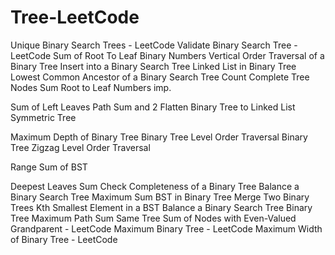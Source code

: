 # Tree-LeetCode
Unique Binary Search Trees - LeetCode
Validate Binary Search Tree - LeetCode
Sum of Root To Leaf Binary Numbers
Vertical Order Traversal of a Binary Tree
Insert into a Binary Search Tree
Linked List in Binary Tree
Lowest Common Ancestor of a Binary Search Tree
Count Complete Tree Nodes
Sum Root to Leaf Numbers imp.

Sum of Left Leaves
Path Sum and 2
Flatten Binary Tree to Linked List
Symmetric Tree

Maximum Depth of Binary Tree
Binary Tree Level Order Traversal
Binary Tree Zigzag Level Order Traversal

Range Sum of BST

Deepest Leaves Sum
Check Completeness of a Binary Tree
Balance a Binary Search Tree
Maximum Sum BST in Binary Tree
Merge Two Binary Trees
Kth Smallest Element in a BST
Balance a Binary Search Tree
Binary Tree Maximum Path Sum
Same Tree
Sum of Nodes with Even-Valued Grandparent - LeetCode
Maximum Binary Tree - LeetCode
Maximum Width of Binary Tree - LeetCode
